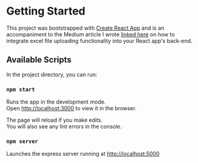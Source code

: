 # Getting Started

This project was bootstrapped with [Create React App](https://github.com/facebook/create-react-app) and is an accompaniment to the Medium article I wrote [linked here](https://vivianxu1230.medium.com/integrating-xlsx-file-uploading-with-a-react-apps-back-end-7a276a6c57ea) on how to integrate excel file uploading functionality into your React app's back-end.

## Available Scripts

In the project directory, you can run:

### `npm start`

Runs the app in the development mode.\
Open [http://localhost:3000](http://localhost:3000) to view it in the browser.

The page will reload if you make edits.\
You will also see any lint errors in the console.

### `npm server`

Launches the express server running at [http://localhost:5000](http://localhost:5000)
